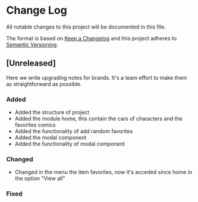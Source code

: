 
# Change Log
All notable changes to this project will be documented in this file.
 
The format is based on [Keep a Changelog](http://keepachangelog.com/)
and this project adheres to [Semantic Versioning](http://semver.org/).
 
## [Unreleased]
 
Here we write upgrading notes for brands. It's a team effort to make them as
straightforward as possible.
 
### Added
- Added the structure of project
- Added the module home, this contain the cars of characters and the favorites comics
- Added the functionality of add random favorites
- Added the modal component
- Added the functionality of modal component
 
### Changed
- Changed in the menu the item favorites, now it's acceded since home in the option "View all"
 
### Fixed
